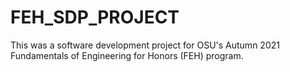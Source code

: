 # FEH_SDP_PROJECT
This was a software development project for OSU's Autumn 2021 Fundamentals of Engineering for Honors (FEH) program.
